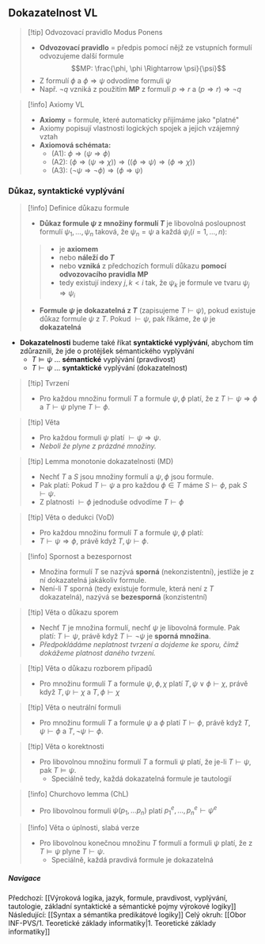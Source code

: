 ## Dokazatelnost VL
>[!tip] Odvozovací pravidlo Modus Ponens
>- **Odvozovací pravidlo** = předpis pomocí nějž ze vstupních formulí odvozujeme další formule $$MP: \frac{\phi, \phi \Rightarrow \psi}{\psi}$$
>- Z formulí $\phi$ a $\phi \Rightarrow \psi$ odvodíme formuli $\psi$
>- Např. $\neg q$ vzniká z použitím **MP** z formulí $p \Rightarrow r$ a $(p \Rightarrow r) \Rightarrow \neg q$

>[!info] Axiomy VL
>- **Axiomy** = formule, které automaticky přijímáme jako "platné"
>- Axiomy popisují vlastnosti logických spojek a jejich vzájemný vztah
>- **Axiomová schémata:**
>	- (A1): $\phi \Rightarrow (\psi \Rightarrow \phi)$
>	- (A2): $(\phi \Rightarrow (\psi \Rightarrow \chi)) \Rightarrow ((\phi \Rightarrow \psi) \Rightarrow (\phi \Rightarrow \chi))$
>	- (A3): $(\neg \psi \Rightarrow \neg \phi) \Rightarrow (\phi \Rightarrow \psi)$
### Důkaz, syntaktické vyplývání

> [!info] Definice důkazu formule
> - **Důkaz formule $\psi$ z množiny formulí $T$** je libovolná posloupnost formulí $\psi_{1},...,\psi_{n}$ taková, že $\psi_{n} = \psi$ a každá $\psi_{i} (i = 1, ..., n)$:
>>- je **axiomem**
>>- nebo **náleží do $T$**
>>- nebo **vzniká** z předchozích formulí důkazu **pomocí odvozovacího pravidla MP**
>>- tedy existují indexy $j, k < i$ tak, že $\psi_{k}$ je formule ve tvaru $\psi_{j} \Rightarrow \psi_{i}$
>- **Formule $\psi$ je dokazatelná z $T$** (zapisujeme $T \vdash \psi$), pokud existuje důkaz formule $\psi$ z $T$. Pokud $\vdash \psi$, pak říkáme, že $\psi$ je **dokazatelná**
- **Dokazatelnosti** budeme také říkat **syntaktické vyplývání**, abychom tím zdůraznili, že jde o protějšek sémantického vyplývání
	- $T \vDash \psi$ ... **sémantické** vyplývání (pravdivost)
	- $T \vdash \psi$ ... **syntaktické** vyplývání (dokazatelnost)

>[!tip] Tvrzení
>- Pro každou množinu formulí $T$ a formule $\psi, \phi$ platí, že z $T \vdash \psi \Rightarrow \phi$ a $T \vdash \psi$ plyne $T \vdash \phi$.

>[!tip] Věta
>- Pro každou formuli $\psi$ platí $\vdash \psi \Rightarrow \psi$.
>- *Neboli že plyne z prázdné množiny.*

>[!tip] Lemma monotonie dokazatelnosti (MD)
>- Nechť $T$ a $S$ jsou množiny formulí a $\psi, \phi$ jsou formule. 
>- Pak platí: Pokud $T \vdash \psi$ a pro každou $\phi \in T$ máme $S \vdash \phi$, pak $S \vdash \psi$.
> - Z platnosti $\vdash \phi$ jednoduše odvodíme $T \vdash \phi$

>[!tip] Věta o dedukci (VoD)
>- Pro každou množinu formulí $T$ a formule $\psi, \phi$ platí:
>- $T \vdash \psi \Rightarrow \phi$, právě když $T, \psi \vdash \phi$.

>[!info] Spornost a bezespornost
>- Množina formulí $T$ se nazývá **sporná** (nekonzistentní), jestliže je z ní dokazatelná jakákoliv formule. 
>- Není-li $T$ sporná (tedy existuje formule, která není z $T$ dokazatelná), nazývá se **bezesporná** (konzistentní)

>[!tip] Věta o důkazu sporem
>- Nechť $T$ je množina formulí, nechť $\psi$ je libovolná formule. Pak platí: $T \vdash \psi$, právě když $T \vdash \neg \psi$ je **sporná množina**.
>- *Předpokládáme neplatnost tvrzení a dojdeme ke sporu, čímž dokážeme platnost daného tvrzení.*

>[!tip] Věta o důkazu rozborem případů
>- Pro množinu formulí $T$ a formule $\psi, \phi, \chi$ platí $T, \psi \lor \phi \vdash \chi$, právě když $T, \psi \vdash \chi$ a $T, \phi \vdash \chi$

>[!tip] Věta o neutrální formuli
>- Pro množinu formulí $T$ a formule $\psi$ a $\phi$ platí $T \vdash \phi$, právě když $T, \psi \vdash \phi$ a $T, \neg \psi \vdash \phi$.

>[!tip] Věta o korektnosti
>- Pro libovolnou množinu formulí $T$ a formuli $\psi$ platí, že je-li $T \vdash \psi$, pak $T \vDash \psi$.
>	- Speciálně tedy, každá dokazatelná formule je tautologií

>[!info] Churchovo lemma (ChL)
>- Pro libovolnou formuli $\psi(p_{1}, ... p_{n})$ platí $p^{e}_{1}, ... ,p^{e}_{n} \vdash \psi^{e}$

>[!info] Věta o úplnosti, slabá verze
>- Pro libovolnou konečnou množinu $T$ formulí a formuli $\psi$ platí, že z $T \vDash \psi$ plyne $T \vdash \psi$.
>	- Speciálně, každá pravdivá formule je dokazatelná

##### Navigace
Předchozí:  [[Výroková logika, jazyk, formule, pravdivost, vyplývání, tautologie, základní syntaktické a sémantické pojmy výrokové logiky]]
Následující: [[Syntax a sémantika predikátové logiky]]
Celý okruh: [[Obor INF-PVS/1. Teoretické základy informatiky|1. Teoretické základy informatiky]]